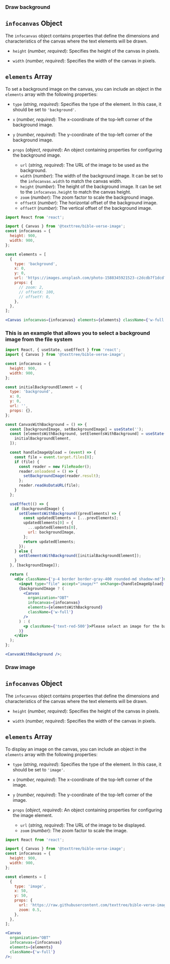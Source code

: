 ### Draw background

## `infocanvas` Object

The `infocanvas` object contains properties that define the dimensions and characteristics of the canvas where the text elements will be drawn.

- `height` (_number, required_): Specifies the height of the canvas in pixels.

- `width` (_number, required_): Specifies the width of the canvas in pixels.

## `elements` Array

To set a background image on the canvas, you can include an object in the `elements` array with the following properties:

- `type` (_string, required_): Specifies the type of the element. In this case, it should be set to `'background'`.

- `x` (_number, required_): The x-coordinate of the top-left corner of the background image.

- `y` (_number, required_): The y-coordinate of the top-left corner of the background image.

- `props` (_object, required_): An object containing properties for configuring the background image.
  - `url` (_string, required_): The URL of the image to be used as the background.
  - `width` (_number_): The width of the background image. It can be set to the `infocanvas.width` to match the canvas width.
  - `height` (_number_): The height of the background image. It can be set to the `infocanvas.height` to match the canvas height.
  - `zoom` (_number_): The zoom factor to scale the background image.
  - `offsetX` (_number_): The horizontal offset of the background image.
  - `offsetY` (_number_): The vertical offset of the background image.

```jsx
import React from 'react';

import { Canvas } from '@texttree/bible-verse-image';
const infocanvas = {
  height: 900,
  width: 900,
};

const elements = [
  {
    type: 'background',
    x: 0,
    y: 0,
    url: 'https://images.unsplash.com/photo-1588345921523-c2dcdb7f1dcd?crop=entropy&cs=tinysrgb&fit=max&fm=jpg&ixid=M3w0NjQwOTl8MHwxfHNlYXJjaHwxfHx3aGl0ZXxlbnwwfHx8fDE2ODczNDczNTZ8MA&ixlib=rb-4.0.3&q=80&w=1200',
    props: {
      // zoom: 2,
      // offsetX: 100,
      // offsetY: 0,
    },
  },
];

<Canvas infocanvas={infocanvas} elements={elements} className={'w-full'} />;
```

### This is an example that allows you to select a background image from the file system

```jsx
import React, { useState, useEffect } from 'react';
import { Canvas } from '@texttree/bible-verse-image';

const infocanvas = {
  height: 900,
  width: 900,
};

const initialBackgroundElement = {
  type: 'background',
  x: 0,
  y: 0,
  url: '',
  props: {},
};

const CanvasWithBackground = () => {
  const [backgroundImage, setBackgroundImage] = useState('');
  const [elementsWithBackground, setElementsWithBackground] = useState([
    initialBackgroundElement,
  ]);

  const handleImageUpload = (event) => {
    const file = event.target.files[0];
    if (file) {
      const reader = new FileReader();
      reader.onloadend = () => {
        setBackgroundImage(reader.result);
      };
      reader.readAsDataURL(file);
    }
  };

  useEffect(() => {
    if (backgroundImage) {
      setElementsWithBackground((prevElements) => {
        const updatedElements = [...prevElements];
        updatedElements[0] = {
          ...updatedElements[0],
          url: backgroundImage,
        };
        return updatedElements;
      });
    } else {
      setElementsWithBackground([initialBackgroundElement]);
    }
  }, [backgroundImage]);

  return (
    <div className={'p-4 border border-gray-400 rounded-md shadow-md'}>
      <input type="file" accept="image/*" onChange={handleImageUpload} />
      {backgroundImage ? (
        <Canvas
          organization="OBT"
          infocanvas={infocanvas}
          elements={elementsWithBackground}
          className={'w-full'}
        />
      ) : (
        <p className={'text-red-500'}>Please select an image for the background</p>
      )}
    </div>
  );
};

<CanvasWithBackground />;
```

### Draw image

## `infocanvas` Object

The `infocanvas` object contains properties that define the dimensions and characteristics of the canvas where the text elements will be drawn.

- `height` (_number, required_): Specifies the height of the canvas in pixels.

- `width` (_number, required_): Specifies the width of the canvas in pixels.

## `elements` Array

To display an image on the canvas, you can include an object in the `elements` array with the following properties:

- `type` (_string, required_): Specifies the type of the element. In this case, it should be set to `'image'`.

- `x` (_number, required_): The x-coordinate of the top-left corner of the image.

- `y` (_number, required_): The y-coordinate of the top-left corner of the image.

- `props` (_object, required_): An object containing properties for configuring the image element.
  - `url` (_string, required_): The URL of the image to be displayed.
  - `zoom` (_number_): The zoom factor to scale the image.

```jsx
import React from 'react';

import { Canvas } from '@texttree/bible-verse-image';
const infocanvas = {
  height: 900,
  width: 900,
};

const elements = [
  {
    type: 'image',
    x: 50,
    y: 50,
    props: {
      url: 'https://raw.githubusercontent.com/texttree/bible-verse-image/master/images/vcana-logo.svg',
      zoom: 0.5,
    },
  },
];

<Canvas
  organization="OBT"
  infocanvas={infocanvas}
  elements={elements}
  className={'w-full'}
/>;
```
